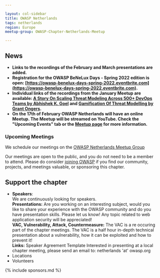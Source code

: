 ```yaml
---

layout: col-sidebar
title: OWASP Netherlands
tags: netherlands
region: Europe
meetup-group: OWASP-Chapter-Netherlands-Meetup

---
```


## News
* **Links to the recordings of the February and March presentations are added.**
* **Registration for the OWASP BeNeLux Days - Spring 2022 edition is open: [https://owasp-benelux-days-spring-2022.eventbrite.com](https://owasp-benelux-days-spring-2022.eventbrite.com).**
* **Individual links of the recordings from the January Meetup are available: [A Story On Scaling Threat Modeling Across 500+ DevOps Teams by Abhishek K. Goel](https://youtu.be/W47rR0oFNNs) and [Gamification Of Threat Modelling by Grant Ongers](https://youtu.be/_nNI9Uq_lVM).**
* **On the 17th of February OWASP Netherlands will have an online Meetup. The Meetup will be streamed on YouTube. Check the "Upcoming Events" tab or the [Meetup page](https://www.meetup.com/nl-NL/OWASP-Chapter-Netherlands-Meetup/events/283720690/) for more information.**

### Upcoming Meetings

We schedule our meetings on the [OWASP Netherlands Meetup Group](https://www.meetup.com/OWASP-Chapter-Netherlands-Meetup/)

Our meetings are open to the public, and you do not need to be a member to attend. Please do consider [joining OWASP](https://owasp.org/membership/) if you find our community, projects, and meetings valuable, or sponsoring this chapter.

## Support the chapter
* **Speakers**:    
  We are continuously looking for speakers.  
  **Presentations:** Are you working on an interesting subject, would you like to share your experience with the OWASP  community and do you have presentation skills. Please let us know! Any topic related to web application security will be  appreciated!  
  **VAC, Vulnerability, Attack, Countermeasure:** The VAC is a re occuring part of the chapter meetings. The VAC is a half   hour in-depth technical presentation about a vulnerability, how it can be exploited and how to prevent it!  
  **Links:** Speaker Agreement Template Interested in presenting at a local chapter meeting, please send an email to:   netherlands 'at' owasp.org 
* Locations
* Volunteers

{% include sponsors.md %}
